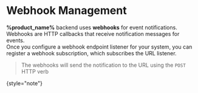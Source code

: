 # Webhook Management

**%product_name%** backend uses **webhooks** for event notifications. Webhooks are HTTP callbacks that receive notification messages for events.<br/>
Once you configure a webhook endpoint listener for your system, you can register a webhook subscription, which subscribes the URL listener.

> The webhooks will send the notification to the URL using the `POST` HTTP verb
> 
{style="note"}

<api-doc openapi-path="../api/massive_transactions_api-docs.yaml" tag="WebHookSubscription"></api-doc>